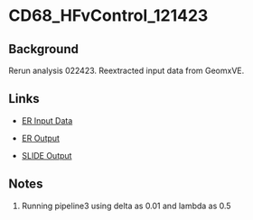 # CD68\_HFvControl\_121423

## Background
Rerun analysis 022423. Reextracted input data from GeomxVE. 

## Links
* [ER Input Data]() 

* [ER Output]()

* [SLIDE Output]()

## Notes
1. Running pipeline3 using delta as 0.01 and lambda as 0.5


